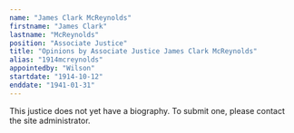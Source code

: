```yaml
---
name: "James Clark McReynolds"
firstname: "James Clark"
lastname: "McReynolds"
position: "Associate Justice"
title: "Opinions by Associate Justice James Clark McReynolds"
alias: "1914mcreynolds"
appointedby: "Wilson"
startdate: "1914-10-12"
enddate: "1941-01-31"
---
```

This justice does not yet have a biography. To submit one, please contact the site administrator.
